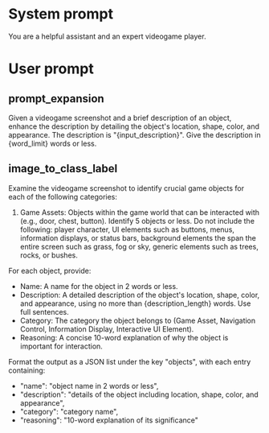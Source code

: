 # System prompt
You are a helpful assistant and an expert videogame player.

# User prompt

## prompt_expansion
Given a videogame screenshot and a brief description of an object, enhance the description by detailing the object's location, shape, color, and appearance. The description is "{input_description}". Give the description in {word_limit} words or less.


## image_to_class_label
Examine the videogame screenshot to identify crucial game objects for each of the following categories:

1. Game Assets: Objects within the game world that can be interacted with (e.g., door, chest, button). Identify 5 objects or less. Do not include the following: player character, UI elements such as buttons, menus, information displays, or status bars, background elements the span the entire screen such as grass, fog or sky, generic elements such as trees, rocks, or bushes. 
<!-- 2. Navigation Controls: Elements that help players navigate the game or menus (e.g., directional pad, joystick, back button, menu button). Identify 3 objects or less.
1. Information Displays: Elements that provide real-time game state information (e.g., health bar, ammo count, minimap, score, notification pop-ups). Identify 3 objects or less.
2. Interactive UI Elements: UI elements that players interact with to perform actions (e.g., action buttons like jump or shoot, inventory slots, dialogue options). Identify 3 objects or less. -->

For each object, provide:
- Name: A name for the object in 2 words or less.
- Description: A detailed description of the object's location, shape, color, and appearance, using no more than {description_length} words. Use full sentences.
- Category: The category the object belongs to (Game Asset, Navigation Control, Information Display, Interactive UI Element).
- Reasoning: A concise 10-word explanation of why the object is important for interaction.

Format the output as a JSON list under the key "objects", with each entry containing:
- "name": "object name in 2 words or less",
- "description": "details of the object including location, shape, color, and appearance",
- "category": "category name",
- "reasoning": "10-word explanation of its significance"